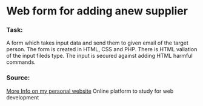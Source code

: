 # Web form for adding anew supplier

### Task:

A form which takes input data and send them to given email of the target person.
The form is created in HTML, CSS and PHP.
There is HTML valiation of the input fileds type.
The input is secured against adding HTML harmful commands. 

### Source:

[More Info on my personal website](http://www.simonburyan.cz)
Online platform to study for web development

